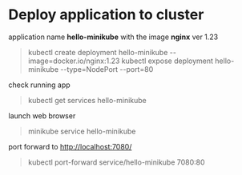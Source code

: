 # Deploy application to cluster

application name **hello-minikube** with the image **nginx** ver 1.23
> kubectl create deployment hello-minikube --image=docker.io/nginx:1.23
>kubectl expose deployment hello-minikube --type=NodePort --port=80

check running app
> kubectl get services hello-minikube

launch web browser
> minikube service hello-minikube

port forward to <http://localhost:7080/>
> kubectl port-forward service/hello-minikube 7080:80
